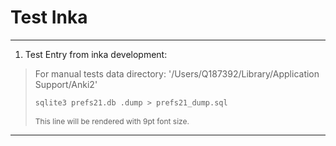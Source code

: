 # Test Inka

---
<!--ID:1708778405686-->
1. Test Entry from inka development:
> For manual tests
> data directory: '/Users/Q187392/Library/Application Support/Anki2'
> ```bash
> sqlite3 prefs21.db .dump > prefs21_dump.sql
> ```
> 
> <span style="font-size: 9pt;">This line will be rendered with 9pt font size.</span>

---
